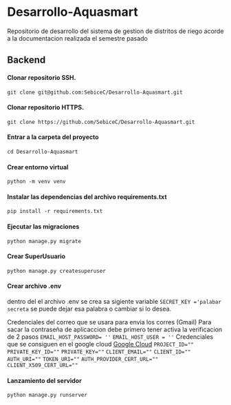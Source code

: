 # Desarrollo-Aquasmart
Repositorio de desarrollo del sistema de gestion de distritos de riego acorde a la documentacion realizada el semestre pasado
## Backend

#### Clonar repositorio SSH.
`git clone git@github.com:SebiceC/Desarrollo-Aquasmart.git `

#### Clonar repositorio HTTPS.
`git clone https://github.com/SebiceC/Desarrollo-Aquasmart.git `

#### Entrar a la carpeta del proyecto
`cd Desarrollo-Aquasmart`

#### Crear entorno virtual
`python -m venv venv`

#### Instalar las dependencias del archivo requirements.txt
`pip install -r requirements.txt`

#### Ejecutar las migraciones
`python manage.py migrate`

#### Crear SuperUsuario
`python manage.py createsuperuser`

#### Crear archivo .env
dentro del el archivo .env se crea sa sigiente variable
`SECRET_KEY ='palabar secreta`
se puede dejar esa palabra o cambiar si lo desea.

Credenciales  del correo que se usara para envia los corres (Gmail)
Para sacar la contraseña de aplicaccion debe primero tener activa la verificacion de 2 pasos
`EMAIL_HOST_PASSWORD= ''`
`EMAIL_HOST_USER = ''`
Credenciales que se consiguen en el google cloud
[Google Cloud](https://console.cloud.google.com/projectselector2/iam-admin/)
`PROJECT_ID=""`
`PRIVATE_KEY_ID=""`
`PRIVATE_KEY=""`
`CLIENT_EMAIL=""`
`CLIENT_ID=""`
`AUTH_URI=""`
`TOKEN_URI=""`
`AUTH_PROVIDER_CERT_URL=""`
`CLIENT_X509_CERT_URL=""`

#### Lanzamiento del servidor
`python manage.py runserver`

